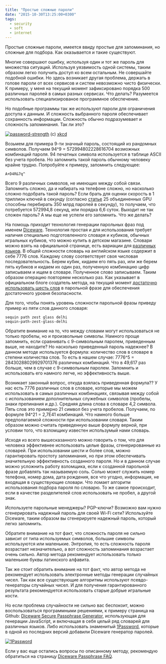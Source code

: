 ```yaml
---
title: "Простые сложные пароли"
date: "2015-10-30T13:25:00+0300"
tags:
  - security
  - soft
  - internet
---
```

Простые сложные пароли, имеется ввиду простые для запоминания, но сложные для подбора. Как оказывается и такие существуют.

Многие совершают ошибку, используя один и тот же пароль для множества ситуаций. Используя уязвимость одной системы, таким образом легко получить доступ ко всем остальным. Не совершайте подобной ошибки. Но здесь возникает другая проблема, держать в голове пароли от всех сервисов и систем невозможно чисто физически. К примеру, у меня на текущий момент зафиксировано порядка 500 различных паролей в самых разных сервисах. Что делать? Разумеется использовать специализированое программное обеспечение.

Но подобные программы так же используют пароли для ограничения доступа к данным. И сложность выбранного пароля обеспечивает сохранность информации. Сложность обычно подразумевает и сложность запоминания. Так ли это?

[![password-strength](https://static.juev.org/2015/10/password_strength.png)](https://static.juev.org/2015/10/password_strength.png)
(c) [xkcd](https://xkcd.com/936/ "Password Strength")

Возьмем для примера 9-ти значный пароль, состоящий из рандомных символов. Получаем 94^9 = 572994802228616704 возможных комбинаций пароля. 94 печатных символа используется в таблице ASCII без учета пробела. Но запомнить такой пароль обычному человеку крайне трудно. Попробуйте к примеру, запомнить следующее:

```text
A+D4R&7q^
```

Всего 9 различных символов, не имеющих между собой связи. Запомнить сложно, да и набирать на телефоне сложно, но насколько сложно подобрать такой пароль? Если брать для оценки скорость в 1 триллион ключей в секунду (согласно [статье](http://www.techspot.com/news/51044-25-gpu-cluster-can-brute-force-windows-password-in-record-time.html) 25 объединенных GPU способны перебирать 350 млрд паролей в секунду), то получаем, что потребуется 572994,8 секунд, или порядка 6,6 суток. Выходит не так сложен пароль? А мы еще не успели его запомнить. Что же делать?

На помощь приходит технология генерации парольных фраз под именем [Diceware](http://world.std.com/~reinhold/diceware.html "The Diceware Passphrase Home Page"). Технология простая и для использования требует наличия специально подготовленного словаря и кубиков, обычных игральных кубиков, что можно купить в детском магазине. Словари можно взять на официальной странице, есть вариации для [различных языков](http://world.std.com/~reinhold/diceware.html#languages "Diceware in Other Languages"). В общей сложности словарь на английском языке содержит в себе 7776 слов. Каждому слову соответствует своя числовая последовательность. Берем кубик, кидаем его пять раз, или же берем пять кубиков и кидаем их один раз, полученную комбинацию цифр записываем и ищем в словаре. Полученное слово записываем. Таким образом операцию повторяем несколько раз. Как указывает в официальном блоге создатель метода, на текущий момент [достаточно использовать шесть слов](http://diceware.blogspot.com/2014/03/time-to-add-word.html "Time to add a word") в парольной фразе для обеспечения достаточного уровня безопасности.

Для того, чтобы понять уровень сложности парольной фразы приведу пример из пяти слов данного словаря:

```text
sequin path zest glass delhi
sequin-path-zest-glass-delhi
```

Обратите внимание на то, что между словами могут использоваться не только пробелы, но и произвольные символы. Намного проще запомнить, если сравнивать с 9-символьным паролем, приведенным выше, не находите? Но насколько приведенный пароль надежнее? В данном методе используется формула: количество слов в словаре в степени количества слов. То есть в нашем случае: 7776^5 = 28430288029929701376 различных комбинаций. Что в 49,617 раз больше, чем в случае с 9-символьным паролем. Запомнить и использовать его намного легче, но эффективность выше.

Возникает законный вопрос, откуда взялась приведенная формула?? У нас есть 7776 различных слов в словаре, которые мы можем использовать в самых различных комбинациях, связывая между собой с использованием дополнительных служебных символов (пробелы, знаки препинания и др.). Средняя длина слова в словаре 4,2 символа. Пять слов это примерно 21 символ без учета пробелов. Получаем, по формуле 94^21 = 2,7E41 комбинаций. Что намного больше предполагаемой сложности при использовании словаря. Таким образом можно считать приведенную выше формулу верной, при условии того, что взломщику известен использумый нами словарь.

Исходя из всего вышесказанного можно говорить о том, что для человека эффективнее использовать целые фразы, сгенерированные из словарей. При использовании шести и более слов, можно гарантировать простоту запоминания, но при этом обеспечивать значительную эффективность созданного пароля. Но и в данном случае можно усложнить работу взломщика, если к созданной парольной фразе добавлять так называемую соль. Солью может служить номер телефона, номер дома, дата рождения, все что угодно, информация, не входящая в существующие словари. Что ломает алгоритм использования подбора пароля по словарю. То же самое происходит, если в качестве разделителей слов использовать не пробел, а другой знак.

Используете парольные менеджеры? PGP-ключи? Возможно вам нужно сгенерировать надежный пароль для своей Wi-Fi сети? Используйте Diceware, таким образом вы сгенерируете надежный пароль, который легко запомнить.

Обратите внимание на тот факт, что сложность пароля не сильно зависит от типа используемых символов, большие символы используются или маленькие. Энтропия, то есть сложность пароля возрастает незначительно, а вот сложность запоминания возрастает очень сильно. Автор метода рекомендует использовать только маленькие буквы латинского алфавита.

Так же стоит обратить внимание на тот факт, что автор метода не рекомендует использовать электронные методы генерации случайных чисел. Так как все существующие алгоритмы используют псевдо-генераторы случайных чисел. И для получения гарантированного результата рекомендуется использовать старые добрые игральные кости.

Но если проблема случайности не сильно вас беспокоит, можно воспользоваться программными решениями, к примеру страница на Github: [Diceware Secure Passphrase Generator](https://grempe.github.io/diceware/ "Diceware Secure Passphrase Generator"), использующая для генерации JavaScript, и включащая в себя целый ряд словарей для различных языков. Либо использовать знаменитый [1Password](https://agilebits.com/onepassword "1Password"), которые в одной из последних версий добавили Diceware генератор паролей.

[![1Password](https://static.juev.org/2015/10/1Password.png)](https://static.juev.org/2015/10/1Password.png)

Если у вас еще остались вопросы по описанному методу, рекомендую обратиться на страницу [Diceware Passphrase FAQ](http://world.std.com/~reinhold/dicewarefaq.html "FAQ").
